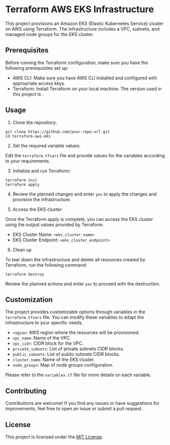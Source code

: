 # Terraform AWS EKS Infrastructure

This project provisions an Amazon EKS (Elastic Kubernetes Service) cluster on AWS using Terraform. The infrastructure includes a VPC, subnets, and managed node groups for the EKS cluster.

## Prerequisites

Before running the Terraform configuration, make sure you have the following prerequisites set up:

- AWS CLI: Make sure you have AWS CLI installed and configured with appropriate access keys.
- Terraform: Install Terraform on your local machine. The version used in this project is <version>.

## Usage

1. Clone the repository:
```shell
git clone https://github.com/your-repo-url.git
cd terraform-aws-eks
```

2. Set the required variable values:

Edit the `terraform.tfvars` file and provide values for the variables according to your requirements.

3. Initialize and run Terraform:

```shell
terraform init
terraform apply
```

4. Review the planned changes and enter `yes` to apply the changes and provision the infrastructure.

5. Access the EKS cluster:

Once the Terraform apply is complete, you can access the EKS cluster using the output values provided by Terraform.

- EKS Cluster Name: `<eks_cluster_name>`
- EKS Cluster Endpoint: `<eks_cluster_endpoint>`

6. Clean up

To tear down the infrastructure and delete all resources created by Terraform, run the following command:

```shell
terraform destroy
```

Review the planned actions and enter `yes` to proceed with the destruction.

## Customization

The project provides customizable options through variables in the `terraform.tfvars` file. You can modify these variables to adapt the infrastructure to your specific needs.

- `region`: AWS region where the resources will be provisioned.
- `vpc_name`: Name of the VPC.
- `vpc_cidr`: CIDR block for the VPC.
- `private_subnets`: List of private subnets CIDR blocks.
- `public_subnets`: List of public subnets CIDR blocks.
- `cluster_name`: Name of the EKS cluster.
- `node_groups`: Map of node groups configuration.

Please refer to the `variables.tf` file for more details on each variable.

## Contributing

Contributions are welcome! If you find any issues or have suggestions for improvements, feel free to open an issue or submit a pull request.

## License

This project is licensed under the [MIT License](LICENSE).
